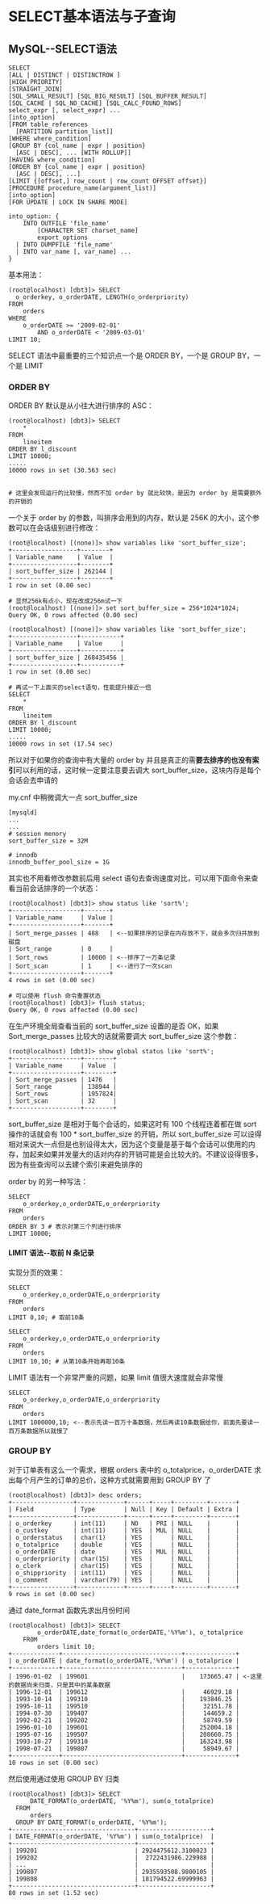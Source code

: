 # SELECT基本语法与子查询

## MySQL--SELECT语法

    SELECT
    [ALL | DISTINCT | DISTINCTROW ]
    [HIGH_PRIORITY]
    [STRAIGHT_JOIN]
    [SQL_SMALL_RESULT] [SQL_BIG_RESULT] [SQL_BUFFER_RESULT]
    [SQL_CACHE | SQL_NO_CACHE] [SQL_CALC_FOUND_ROWS]
    select_expr [, select_expr] ...
    [into_option]
    [FROM table_references
      [PARTITION partition_list]]
    [WHERE where_condition]
    [GROUP BY {col_name | expr | position}
      [ASC | DESC], ... [WITH ROLLUP]]
    [HAVING where_condition]
    [ORDER BY {col_name | expr | position}
      [ASC | DESC], ...]
    [LIMIT {[offset,] row_count | row_count OFFSET offset}]
    [PROCEDURE procedure_name(argument_list)]
    [into_option]
    [FOR UPDATE | LOCK IN SHARE MODE]

    into_option: {
        INTO OUTFILE 'file_name'
            [CHARACTER SET charset_name]
            export_options
      | INTO DUMPFILE 'file_name'
      | INTO var_name [, var_name] ...
    }

基本用法：

    (root@localhost) [dbt3]> SELECT 
      o_orderkey, o_orderDATE, LENGTH(o_orderpriority)
    FROM
        orders
    WHERE
        o_orderDATE >= '2009-02-01'
            AND o_orderDATE < '2009-03-01'
    LIMIT 10;

SELECT 语法中最重要的三个知识点一个是 ORDER BY，一个是 GROUP BY，一个是 LIMIT

### ORDER BY

ORDER BY 默认是从小往大进行排序的 ASC：

    (root@localhost) [dbt3]> SELECT 
        *
    FROM
        lineitem
    ORDER BY l_discount
    LIMIT 10000;
    .....
    10000 rows in set (30.563 sec)


    # 这里会发现运行的比较慢，然而不加 order by 就比较快，是因为 order by 是需要额外的开销的

一个关于 order by 的参数，叫排序会用到的内存，默认是 256K 的大小，这个参数可以在会话级别进行修改：

    (root@localhost) [(none)]> show variables like 'sort_buffer_size';
    +------------------+--------+
    | Variable_name    | Value  |
    +------------------+--------+
    | sort_buffer_size | 262144 |
    +------------------+--------+
    1 row in set (0.00 sec)

    # 显然256k有点小，现在改成256m试一下
    (root@localhost) [(none)]> set sort_buffer_size = 256*1024*1024;
    Query OK, 0 rows affected (0.00 sec)

    (root@localhost) [(none)]> show variables like 'sort_buffer_size';
    +------------------+-----------+
    | Variable_name    | Value     |
    +------------------+-----------+
    | sort_buffer_size | 268435456 |
    +------------------+-----------+
    1 row in set (0.00 sec)
    
    # 再试一下上面买的select语句，性能提升接近一倍
    SELECT 
        *
    FROM
        lineitem
    ORDER BY l_discount
    LIMIT 10000;
    .....
    10000 rows in set (17.54 sec)

所以对于如果你的查询中有大量的 order by 并且是真正的需**要去排序的也没有索引**可以利用的话，这时候一定要注意要去调大 sort_buffer_size，这块内存是每个会话会去申请的

my.cnf 中稍微调大一点 sort_buffer_size

    [mysqld]
    ...
    ...
    # session menory
    sort_buffer_size = 32M

    # innodb
    innodb_buffer_pool_size = 1G

其实也不用看修改参数前后用 select 语句去查询速度对比，可以用下面命令来查看当前会话排序的一个状态：

    (root@localhost) [dbt3]> show status like 'sort%';
    +-------------------+-------+
    | Variable_name     | Value |
    +-------------------+-------+
    | Sort_merge_passes | 488   | <--如果排序的记录在内存放不下，就会多次归并放到磁盘
    | Sort_range        | 0     |
    | Sort_rows         | 10000 | <--排序了一万条记录
    | Sort_scan         | 1     | <--进行了一次scan
    +-------------------+-------+
    4 rows in set (0.00 sec)

    # 可以使用 flush 命令重置状态
    (root@localhost) [dbt3]> flush status;
    Query OK, 0 rows affected (0.00 sec)

在生产环境全局查看当前的 sort_buffer_size 设置的是否 OK，如果 Sort_merge_passes 比较大的话就需要调大 sort_buffer_size 这个参数：

    (root@localhost) [dbt3]> show global status like 'sort%';
    +-------------------+--------+
    | Variable_name     | Value  |
    +-------------------+--------+
    | Sort_merge_passes | 1476   |
    | Sort_range        | 138944 |
    | Sort_rows         | 1957824|
    | Sort_scan         | 32     |
    +-------------------+--------+

sort_buffer_size 是相对于每个会话的，如果这时有 100 个线程连着都在做 sort 操作的话就会有 100 * sort_buffer_size 的开销，所以 sort_buffer_size 可以设得相对来说大一点但是也别设得太大，因为这个变量是基于每个会话可以使用的内存，加起来如果并发量大的话对内存的开销可能是会比较大的。不建议设得很多，因为有些查询可以去建个索引来避免排序的

order by 的另一种写法：

    SELECT 
        o_orderkey,o_orderDATE,o_orderpriority
    FROM
        orders
    ORDER BY 3 # 表示对第三个列进行排序
    LIMIT 10000;

#### LIMIT 语法--取前 N 条记录

实现分页的效果：

    SELECT 
        o_orderkey,o_orderDATE,o_orderpriority
    FROM
        orders
    LIMIT 0,10; # 取前10条

    SELECT 
        o_orderkey,o_orderDATE,o_orderpriority
    FROM
        orders
    LIMIT 10,10; # 从第10条开始再取10条

LIMIT 语法有一个非常严重的问题，如果 limit 值很大速度就会非常慢

    SELECT 
        o_orderkey,o_orderDATE,o_orderpriority
    FROM
        orders
    LIMIT 1000000,10; <--表示先读一百万十条数据，然后再读10条数据给你，前面先要读一百万条数据所以就慢了

### GROUP BY

对于订单表有这么一个需求，根据 orders 表中的 o_totalprice，o_orderDATE 求出每个月产生的订单的总价，这种方式就需要用到 GROUP BY 了

    (root@localhost) [dbt3]> desc orders;
    +-----------------+-------------+------+-----+---------+-------+
    | Field           | Type        | Null | Key | Default | Extra |
    +-----------------+-------------+------+-----+---------+-------+
    | o_orderkey      | int(11)     | NO   | PRI | NULL    |       |
    | o_custkey       | int(11)     | YES  | MUL | NULL    |       |
    | o_orderstatus   | char(1)     | YES  |     | NULL    |       |
    | o_totalprice    | double      | YES  |     | NULL    |       |
    | o_orderDATE     | date        | YES  | MUL | NULL    |       |
    | o_orderpriority | char(15)    | YES  |     | NULL    |       |
    | o_clerk         | char(15)    | YES  |     | NULL    |       |
    | o_shippriority  | int(11)     | YES  |     | NULL    |       |
    | o_comment       | varchar(79) | YES  |     | NULL    |       |
    +-----------------+-------------+------+-----+---------+-------+
    9 rows in set (0.00 sec)

通过 date_format 函数先求出月份时间

    (root@localhost) [dbt3]> SELECT
            o_orderDATE,date_format(o_orderDATE,'%Y%m'), o_totalprice
        FROM
            orders limit 10;
    +-------------+---------------------------------+--------------+
    | o_orderDATE | date_format(o_orderDATE,'%Y%m') | o_totalprice |
    +-------------+---------------------------------+--------------+
    | 1996-01-02  | 199601                          |    173665.47 | <-这里的数据尚未归类，只是其中的某条数据
    | 1996-12-01  | 199612                          |     46929.18 |
    | 1993-10-14  | 199310                          |    193846.25 |
    | 1995-10-11  | 199510                          |     32151.78 |
    | 1994-07-30  | 199407                          |     144659.2 |
    | 1992-02-21  | 199202                          |     58749.59 |
    | 1996-01-10  | 199601                          |    252004.18 |
    | 1995-07-16  | 199507                          |    208660.75 |
    | 1993-10-27  | 199310                          |    163243.98 |
    | 1998-07-21  | 199807                          |     58949.67 |
    +-------------+---------------------------------+--------------+
    10 rows in set (0.00 sec)

然后使用通过使用 GROUP BY 归类

    (root@localhost) [dbt3]> SELECT
          DATE_FORMAT(o_orderDATE, '%Y%m'), sum(o_totalprice)
      FROM
          orders
      GROUP BY DATE_FORMAT(o_orderDATE, '%Y%m');
    +----------------------------------+--------------------+
    | DATE_FORMAT(o_orderDATE, '%Y%m') | sum(o_totalprice)  |
    +----------------------------------+--------------------+
    | 199201                           | 2924475612.3100023 |
    | 199202                           |  2722431986.229988 |
    | ...                              |                    |
    | 199807                           | 2935593508.9800105 |
    | 199808                           | 181794522.69999963 |
    +----------------------------------+--------------------+
    80 rows in set (1.52 sec)